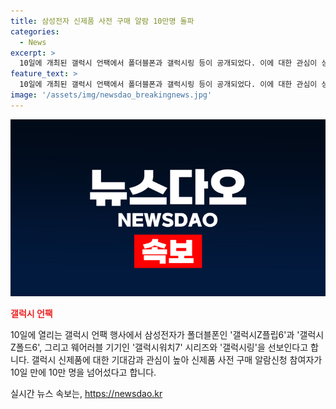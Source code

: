 ```yaml
---
title: 삼성전자 신제품 사전 구매 알람 10만명 돌파
categories:
  - News
excerpt: >
  10일에 개최된 갤럭시 언팩에서 폴더블폰과 갤럭시링 등이 공개되었다. 이에 대한 관심이 상당해, 삼성전자는 신제품 사전 구매 알람신청 참여자가 10일 만에 10만 명을 돌파했다고 밝혔다. 폴더블폰에 대한 관심이 높아, 신청자의 46%가 이를 가장 관심있는 제품으로 선택했다고 전했다. 새로운 폴더블폰의 기대 기능은 응답자들에게서 번역과 카메라가 가장 기대되는 것으로 나타났다.
feature_text: >
  10일에 개최된 갤럭시 언팩에서 폴더블폰과 갤럭시링 등이 공개되었다. 이에 대한 관심이 상당해, 삼성전자는 신제품 사전 구매 알람신청 참여자가 10일 만에 10만 명을 돌파했다고 밝혔다. 폴더블폰에 대한 관심이 높아, 신청자의 46%가 이를 가장 관심있는 제품으로 선택했다고 전했다. 새로운 폴더블폰의 기대 기능은 응답자들에게서 번역과 카메라가 가장 기대되는 것으로 나타났다.
image: '/assets/img/newsdao_breakingnews.jpg'
---
```


<p><img src="/assets/img/newsdao_breakingnews.jpg" alt="ranknews 속보" /></p>

<p><b><span style="color: #ee2323;">갤럭시 언팩</span></b></p>

<p>10일에 열리는 갤럭시 언팩 행사에서 삼성전자가 폴더블폰인 '갤럭시Z플립6'과 '갤럭시Z폴드6', 그리고 웨어러블 기기인 '갤럭시워치7' 시리즈와 '갤럭시링'을 선보인다고 합니다. 갤럭시 신제품에 대한 기대감과 관심이 높아 신제품 사전 구매 알람신청 참여자가 10일 만에 10만 명을 넘어섰다고 합니다.</p>

<p data-ke-size="size16"></p>
실시간 뉴스 속보는, <a href="https://newsdao.kr" rel="dofollow">https://newsdao.kr</a>



